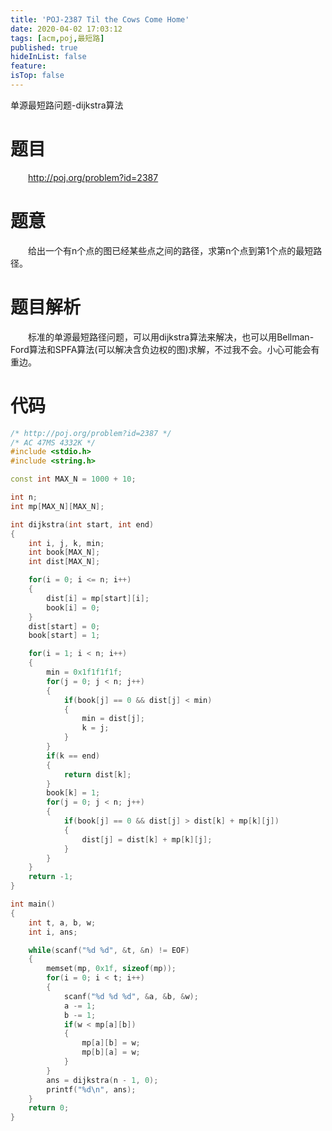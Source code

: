 ```yaml
---
title: 'POJ-2387 Til the Cows Come Home'
date: 2020-04-02 17:03:12
tags: [acm,poj,最短路]
published: true
hideInList: false
feature: 
isTop: false
---
```

单源最短路问题-dijkstra算法
<!-- more -->

# 题目
&emsp;&emsp;<http://poj.org/problem?id=2387>

# 题意
&emsp;&emsp;给出一个有n个点的图已经某些点之间的路径，求第n个点到第1个点的最短路径。

# 题目解析
&emsp;&emsp;标准的单源最短路径问题，可以用dijkstra算法来解决，也可以用Bellman-Ford算法和SPFA算法(可以解决含负边权的图)求解，不过我不会。小心可能会有重边。

# 代码
```cpp
/* http://poj.org/problem?id=2387 */
/* AC 47MS 4332K */
#include <stdio.h>
#include <string.h>

const int MAX_N = 1000 + 10;

int n;
int mp[MAX_N][MAX_N];

int dijkstra(int start, int end)
{
	int i, j, k, min;
	int book[MAX_N];
	int dist[MAX_N];

	for(i = 0; i <= n; i++)
	{
		dist[i] = mp[start][i];
		book[i] = 0;
	}
	dist[start] = 0;
	book[start] = 1;

	for(i = 1; i < n; i++)
	{
		min = 0x1f1f1f1f;
		for(j = 0; j < n; j++)
		{
			if(book[j] == 0 && dist[j] < min)
			{
				min = dist[j];
				k = j;
			}
		}
		if(k == end)
		{
			return dist[k];
		}
		book[k] = 1;
		for(j = 0; j < n; j++)
		{
			if(book[j] == 0 && dist[j] > dist[k] + mp[k][j])
			{
				dist[j] = dist[k] + mp[k][j];
			}
		}
	}
	return -1;
}

int main()
{
	int t, a, b, w;
	int i, ans;

	while(scanf("%d %d", &t, &n) != EOF)
	{
		memset(mp, 0x1f, sizeof(mp));
		for(i = 0; i < t; i++)
		{
			scanf("%d %d %d", &a, &b, &w);
			a -= 1;
			b -= 1;
			if(w < mp[a][b])
			{
				mp[a][b] = w;
				mp[b][a] = w;
			}
		}
		ans = dijkstra(n - 1, 0);
		printf("%d\n", ans);
	}
	return 0;
}

```